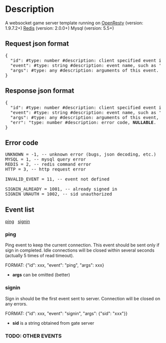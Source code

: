 # Description
A websocket game server template running on
<a href="http://openresty.org" target="_blank">OpenResty</a> (version: 1.9.7.2+)
<a href="http://redis.io" target="_blank">Redis</a> (version: 2.0.0+)
Mysql (version: 5.5+)

## Request json format
<pre>
{
  "id": #type: number #description: client specified event id which will be returned unchanged.
  "event": #type: string #description: event name, such as 'signin', 'ping', etc.
  "args": #type: any #description: arguments of this event.
}
</pre>

## Response json format
<pre>
{
  "id": #type: number #description: client specified event id or <b>0</b> on broadcasting.
  "event": #type: string #description: event name, such as 'signin', 'ping', etc.
  "args": #type: any #description: arguments of this event, <b>NULLABLE</b>.
  "err": "type: number #description: error code, <b>NULLABLE</b>.
}
</pre>

## Error code
<pre>
UNKNOWN = -1, -- unknown error (bugs, json decoding, etc.)
MYSQL = 1, -- mysql query error
REDIS = 2, -- redis command error
HTTP = 3, -- http request error

INVALID_EVENT = 11, -- event not defined

SIGNIN_ALREADY = 1001, -- already signed in
SIGNIN_UNAUTH = 1002, -- sid unauthorized
</pre>

## Event list

[ping](#ping)&nbsp;&nbsp;&nbsp;[signin](#signin)

### ping
Ping event to keep the current connection.
This event should be sent only if sign in completed.
Idle connections will be closed within several seconds (actually 5 times of read timeout).

FORMAT: {"id": xxx, "event": "ping", "args": xxx}
* <b>args</b> can be omitted (better)

### signin
Sign in should be the first event sent to server.
Connection will be closed on any errors.

FORMAT: {"id": xxx, "event": "signin", "args": {"sid": "xxx"}}
* <b>sid</b> is a string obtained from gate server

### TODO: OTHER EVENTS